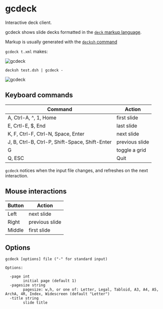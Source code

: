 # gcdeck

Interactive deck client.

gcdeck shows slide decks formatted in the [```deck``` markup language](https://github.com/ajstarks/deck/blob/master/README.md). 

Markup is usually generated with the [```decksh``` command](https://github.com/ajstarks/decksh/blob/master/README.md)


```gcdeck t.xml``` makes:


![gcdeck](gcdeck.png)


```decksh test.dsh | gcdeck - ```


![gcdeck](gcdeck0.png)

## Keyboard commands

| Command                                       | Action          |
| --------------------------------------------  | --------------- |
| A, Ctrl-A, ^, 1, Home                         | first slide     |
| E, Crtl-E, $, End                             | last slide      |
| K, F, Ctrl-F, Ctrl-N, Space, Enter            | next slide      |
| J, B, Ctrl-B, Ctrl-P, Shift-Space, Shift-Enter| previous slide  |
| G                                             | toggle a grid   |
| Q, ESC                                        | Quit            |

```gcdeck``` notices when the input file changes, and refreshes on the next interaction.

## Mouse interactions

| Button  | Action          |
| ------- | --------------- |
| Left    | next slide      |
| Right   | previous slide  |
| Middle  | first slide     |

## Options

```
gcdeck [options] file ("-" for standard input)

Options:

  -page int
    	initial page (default 1)
  -pagesize string
    	pagesize: w,h, or one of: Letter, Legal, Tabloid, A3, A4, A5, ArchA, 4R, Index, Widescreen (default "Letter")
  -title string
    	slide title
```